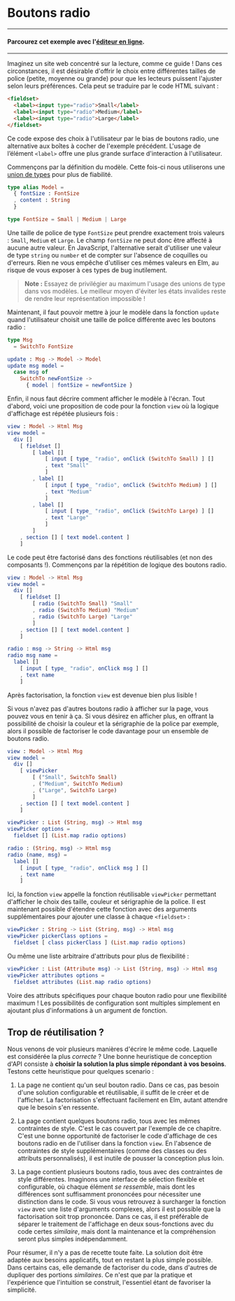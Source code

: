 # Boutons radio

---
#### Parcourez cet exemple avec l'[éditeur en ligne](https://elm-lang.org/examples/radio-buttons).
---

Imaginez un site web concentré sur la lecture, comme ce guide ! Dans ces circonstances, il est désirable d'offrir le choix entre différentes tailles de police (petite, moyenne ou grande) pour que les lecteurs puissent l'ajuster selon leurs préférences. Cela peut se traduire par le code HTML suivant :

```html
<fieldset>
  <label><input type="radio">Small</label>
  <label><input type="radio">Medium</label>
  <label><input type="radio">Large</label>
</fieldset>
```

Ce code expose des choix à l'utilisateur par le bias de boutons radio, une alternative aux boîtes à cocher de l'exemple précédent. L'usage de l’élément `<label>` offre une plus grande surface d'interaction à l'utilisateur.

Commençons par la définition du modèle. Cette fois-ci nous utiliserons une [union de types](../types/union_types.md) pour plus de fiabilité.

```elm
type alias Model =
  { fontSize : FontSize
  , content : String
  }

type FontSize = Small | Medium | Large
```

Une taille de police de type `FontSize` peut prendre exactement trois valeurs : `Small`, `Medium` et `Large`. Le champ `fontSize` ne peut donc être affecté à aucune autre valeur. En JavaScript, l'alternative serait d'utiliser une valeur de type `string` ou `number` et de compter sur l'absence de coquilles ou d'erreurs. Rien ne vous empêche d'utiliser ces mêmes valeurs en Elm, au risque de vous exposer à ces types de bug inutilement.

> **Note :** Essayez de privilégier au maximum l'usage des unions de type dans vos modèles. Le meilleur moyen d'éviter les états invalides reste de rendre leur représentation impossible !

Maintenant, il faut pouvoir mettre à jour le modèle dans la fonction `update` quand l'utilisateur choisit une taille de police différente avec les boutons radio :

```elm
type Msg
  = SwitchTo FontSize

update : Msg -> Model -> Model
update msg model =
  case msg of
    SwitchTo newFontSize ->
      { model | fontSize = newFontSize }
```

Enfin, il nous faut décrire comment afficher le modèle à l'écran. Tout d'abord, voici une proposition de code pour la fonction `view` où la logique d'affichage est répétée plusieurs fois :

```elm
view : Model -> Html Msg
view model =
  div []
    [ fieldset []
        [ label []
            [ input [ type_ "radio", onClick (SwitchTo Small) ] []
            , text "Small"
            ]
        , label []
            [ input [ type_ "radio", onClick (SwitchTo Medium) ] []
            , text "Medium"
            ]
        , label []
            [ input [ type_ "radio", onClick (SwitchTo Large) ] []
            , text "Large"
            ]
        ]
    , section [] [ text model.content ]
    ]
```

Le code peut être factorisé dans des fonctions réutilisables (et non des composants !). Commençons par la répétition de logique des boutons radio.

```elm
view : Model -> Html Msg
view model =
  div []
    [ fieldset []
        [ radio (SwitchTo Small) "Small"
        , radio (SwitchTo Medium) "Medium"
        , radio (SwitchTo Large) "Large"
        ]
    , section [] [ text model.content ]
    ]

radio : msg -> String -> Html msg
radio msg name =
  label []
    [ input [ type_ "radio", onClick msg ] []
    , text name
    ]
```

Après factorisation, la fonction `view` est devenue bien plus lisible !

Si vous n'avez pas d'autres boutons radio à afficher sur la page, vous pouvez vous en tenir à ça. Si vous désirez en afficher plus, en offrant la possibilité de choisir la couleur et la sérigraphie de la police par exemple, alors il possible de factoriser le code davantage pour un ensemble de boutons radio.

```elm
view : Model -> Html Msg
view model =
  div []
    [ viewPicker
        [ ("Small", SwitchTo Small)
        , ("Medium", SwitchTo Medium)
        , ("Large", SwitchTo Large)
        ]
    , section [] [ text model.content ]
    ]

viewPicker : List (String, msg) -> Html msg
viewPicker options =
  fieldset [] (List.map radio options)

radio : (String, msg) -> Html msg
radio (name, msg) =
  label []
    [ input [ type_ "radio", onClick msg ] []
    , text name
    ]
```

Ici, la fonction `view` appelle la fonction réutilisable `viewPicker` permettant d'afficher le choix des taille, couleur et sérigraphie de la police. Il est maintenant possible d'étendre cette fonction avec des arguments supplémentaires pour ajouter une classe à chaque `<fieldset>` :

```elm
viewPicker : String -> List (String, msg) -> Html msg
viewPicker pickerClass options =
  fieldset [ class pickerClass ] (List.map radio options)
```

Ou même une liste arbitraire d'attributs pour plus de flexibilité :

```elm
viewPicker : List (Attribute msg) -> List (String, msg) -> Html msg
viewPicker attributes options =
  fieldset attributes (List.map radio options)
```

Voire des attributs spécifiques pour chaque bouton radio pour une flexibilité maximum ! Les possibilités de configuration sont multiples simplement en ajoutant plus d'informations à un argument de fonction.


## Trop de réutilisation ?

Nous venons de voir plusieurs manières d'écrire le même code. Laquelle est considérée la plus *correcte* ? Une bonne heuristique de conception d'API consiste à **choisir la solution la plus simple répondant à vos besoins**. Testons cette heuristique pour quelques scenario : 

  1. La page ne contient qu'un seul bouton radio. Dans ce cas, pas besoin d'une solution configurable et réutilisable, il suffit de le créer et de l'afficher. La factorisation s'effectuant facilement en Elm, autant attendre que le besoin s'en ressente.

  2. La page contient quelques boutons radio, tous avec les mêmes contraintes de style. C'est le cas couvert par l'exemple de ce chapitre. C'est une bonne opportunité de factoriser le code d'affichage de ces boutons radio en de l'utiliser dans la fonction `view`. En l'absence de contraintes de style supplémentaires (comme des classes ou des attributs personnalisés), il est inutile de pousser la conception plus loin.

  3. La page contient plusieurs boutons radio, tous avec des contraintes de style différentes. Imaginons une interface de sélection flexible et configurable, où chaque élément *se ressemble*, mais dont les différences sont suffisamment prononcées pour nécessiter une distinction dans le code. Si vous vous retrouvez à surcharger la fonction `view` avec une liste d'arguments complexes, alors il est possible que la factorisation soit trop prononcée. Dans ce cas, il est préférable de séparer le traitement de l'affichage en deux sous-fonctions avec du code certes *similaire*, mais dont la maintenance et la compréhension seront plus simples indépendamment.

Pour résumer, il n'y a pas de recette toute faite. La solution doit être adaptée aux besoins applicatifs, tout en restant la plus simple possible. Dans certains cas, elle demande de factoriser du code, dans d'autres de dupliquer des portions *similaires*. Ce n'est que par la pratique et l'expérience que l'intuition se construit, l'essentiel étant de favoriser la simplicité.
